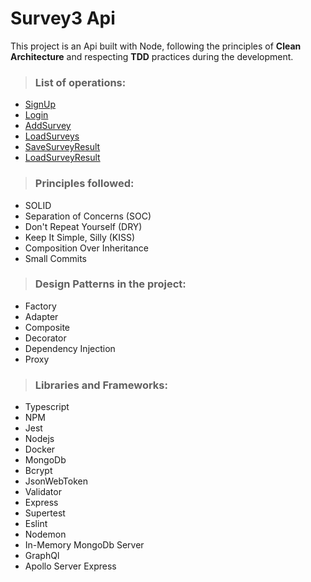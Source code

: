 # Survey3 Api

This project is an Api built with Node, following the principles of **Clean Architecture** and respecting **TDD** practices during the development.

> ### List of operations:
 - [SignUp](./docs/signup.md)
 - [Login](./docs/login.md)
 - [AddSurvey](./docs/add-survey.md)
 - [LoadSurveys](./docs/load-surveys.md)
 - [SaveSurveyResult](./docs/save-survey-result.md)
 - [LoadSurveyResult](./docs/load-survey-result.md)

> ### Principles followed:
- SOLID 
- Separation of Concerns (SOC)
- Don't Repeat Yourself (DRY)
- Keep It Simple, Silly (KISS)
- Composition Over Inheritance 
- Small Commits


>### Design Patterns in the project:
- Factory 
- Adapter 
- Composite 
- Decorator 
- Dependency Injection
- Proxy


>### Libraries and Frameworks:
- Typescript
- NPM
- Jest
- Nodejs
- Docker
- MongoDb
- Bcrypt
- JsonWebToken 
- Validator 
- Express 
- Supertest 
- Eslint 
- Nodemon 
- In-Memory MongoDb Server
- GraphQl
- Apollo Server Express
